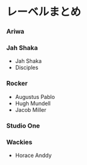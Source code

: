 # レーベルまとめ

### Ariwa

### Jah Shaka
* Jah Shaka  
* Disciples

### Rocker
* Augustus Pablo  
* Hugh Mundell  
* Jacob Miller

### Studio One

### Wackies
* Horace Anddy

### 
